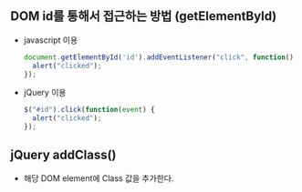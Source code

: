 ## DOM id를 통해서 접근하는 방법 (getElementById)
- javascript 이용

  ``` javascript
  document.getElementById('id').addEventListener("click", function() {
    alert("clicked");
  });
  ```

- jQuery 이용

  ``` javascript
  $("#id").click(function(event) {
    alert("clicked");
  });
  ```

## jQuery addClass()
- 해당 DOM element에 Class 값을 추가한다.
